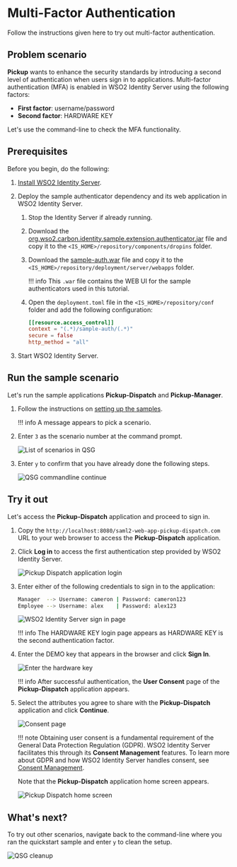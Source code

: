 # Multi-Factor Authentication

Follow the instructions given here to try out multi-factor authentication.

## Problem scenario

**Pickup** wants to enhance the security standards by introducing a second level of authentication when users sign in to applications. Multi-factor authentication (MFA) is enabled in WSO2 Identity Server using the following factors:
    
- **First factor**: username/password
- **Second factor**: HARDWARE KEY

Let's use the command-line to check the MFA functionality.

## Prerequisites

Before you begin, do the following:

1.  [Install WSO2 Identity Server]({{base_path}}/get-started/sample-use-cases/set-up/).
2.  Deploy the sample authenticator dependency and its web application in WSO2 Identity Server.

    1.  Stop the Identity Server if already running.
    2.  Download the [org.wso2.carbon.identity.sample.extension.authenticator.jar](https://maven.wso2.org/nexus/content/groups/wso2-public/org/wso2/samples/is/org.wso2.carbon.identity.sample.extension.authenticators/4.5.2/org.wso2.carbon.identity.sample.extension.authenticators-4.5.2.jar) file and copy it to the `<IS_HOME>/repository/components/dropins` folder.
    3.  Download the [sample-auth.war](https://github.com/wso2/samples-is/releases/download/v4.5.2/sample-auth.war) file and copy it to the `<IS_HOME>/repository/deployment/server/webapps` folder.  

        !!! info
            This `.war` file contains the WEB UI for the sample authenticators used in this tutorial.

    3.  Open the `deployment.toml` file in the `<IS_HOME>/repository/conf` folder and add the following configuration:

        ```toml
        [[resource.access_control]]
        context = "(.*)/sample-auth/(.*)"
        secure = false
        http_method = "all" 
        ```
       
3.  Start WSO2 Identity Server.

## Run the sample scenario

Let's run the sample applications **Pickup-Dispatch** and **Pickup-Manager**.

1.  Follow the instructions on [setting up the samples]({{base_path}}/get-started/sample-use-cases/sample-scenario/#set-up-the-sample-apps).

    !!! info
        A message appears to pick a scenario.

2.  Enter `3` as the scenario number at the command prompt.
  
    ![List of scenarios in QSG]({{base_path}}/assets/img/get-started/qsg-configure-sso.png)
    
3.  Enter `y` to confirm that you have already done the following steps.

    ![QSG commandline continue]({{base_path}}/assets/img/get-started/qsg-configure-setup.png)

## Try it out

Let's access the **Pickup-Dispatch** application and proceed to sign in.
    
1.  Copy the `http://localhost:8080/saml2-web-app-pickup-dispatch.com` URL to your web browser to access the **Pickup-Dispatch** application.

2.  Click **Log in** to access the first authentication step provided by WSO2 Identity Server.
  
    ![Pickup Dispatch application login]({{base_path}}/assets/img/get-started/qsg-sso-dispatch-login.png)
    
3.  Enter either of the following credentials to sign in to the
    application:

    ``` bash
    Manager  --> Username: cameron | Password: cameron123
    Employee --> Username: alex    | Password: alex123 
    ```

    ![WSO2 Identity Server sign in page]({{base_path}}/assets/img/get-started/qsg-self-sign-up-register.png)

    !!! info
        The HARDWARE KEY login page appears as HARDWARE KEY is the second authentication factor.

4.  Enter the DEMO key that appears in the browser and click **Sign In**.

    ![Enter the hardware key]({{base_path}}/assets/img/get-started/hardware-key.png)

    !!! info
        After successful authentication, the **User Consent** page of the **Pickup-Dispatch** application appears.

5.  Select the attributes you agree to share with the **Pickup-Dispatch** application and click
    **Continue**.

    ![Consent page]({{base_path}}/assets/img/get-started/qsg-sso-consent.png)      

    !!! note
        Obtaining user consent is a fundamental requirement of the General Data Protection Regulation (GDPR). WSO2 Identity Server facilitates this through its **Consent Management** features. To learn more about GDPR and how WSO2 Identity Server
        handles consent, see [Consent Management]({{base_path}}/references/concepts/consent-management/).

     Note that the **Pickup-Dispatch** application home screen appears.

     ![Pickup Dispatch home screen]({{base_path}}/assets/img/get-started/qsg-sso-dispatch-home.png)

## What's next?

To try out other scenarios, navigate back to the command-line where you ran the quickstart sample and enter `y` to clean the setup.
    
![QSG cleanup]({{base_path}}/assets/img/get-started/qsg-sso-cleanup.png)
